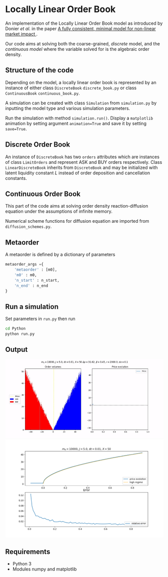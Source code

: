# Locally Linear Order Book

An implementation of the Locally Linear Order Book model as introduced by Donier *et al.* in the paper [A fully consistent, minimal model for non-linear market impact ](https://https://arxiv.org/abs/1412.0141).

Our code aims at solving both the coarse-grained, *discrete* model, and the *continuous model* where the variable solved for is the algebraic order density.

## Structure of the code

Depending on the model, a locally linear order book is represented by an instance of either class `DiscreteBook` `discrete_book.py` or class `ContinuousBook` `continuous_book.py`.

A simulation can be created with class `Simulation` from `simulation.py` by inputting the model type and various simulation parameters.

Run the simulation with method `simulation.run()`. Display a `matplotlib` animation by setting argument `animation=True` and save it by setting `save=True`.

## Discrete Order Book

An instance of `DiscreteBook` has two `orders` attributes which are instances of class `LimitOrders` and represent ASK and BUY orders respectively.
Class `LinearDiscreteBook` inherits from `DiscreteBook` and may be initialized with latent liquidity constant *L* instead of order deposition and cancellation constants.

## Continuous Order Book

This part of the code aims at solving order density reaction-diffusion equation under the assumptions of infinite memory.

Numerical scheme functions for diffusion equation are imported from `diffusion_schemes.py`.

## Metaorder
A metaorder is defined by a dictionary of parameters 
```python
metaorder_args ={
    'metaorder' : [m0],
    'm0' : m0,
    'n_start' : n_start,
    'n_end' : n_end
}
```

## Run a simulation
Set parameters in `run.py` then run

```bash
cd Python
python run.py
```

## Output

![Discrete book animation](demo/histogram.gif)
![Price impact vs theory](demo/vs_theory.png)

## Requirements
* Python 3
* Modules numpy and matplotlib
